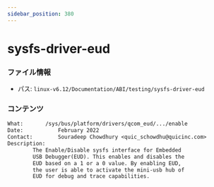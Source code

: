```yaml
---
sidebar_position: 380
---
```

# sysfs-driver-eud

### ファイル情報

- パス: `linux-v6.12/Documentation/ABI/testing/sysfs-driver-eud`

### コンテンツ

```txt
What:		/sys/bus/platform/drivers/qcom_eud/.../enable
Date:           February 2022
Contact:        Souradeep Chowdhury <quic_schowdhu@quicinc.com>
Description:
		The Enable/Disable sysfs interface for Embedded
		USB Debugger(EUD). This enables and disables the
		EUD based on a 1 or a 0 value. By enabling EUD,
		the user is able to activate the mini-usb hub of
		EUD for debug and trace capabilities.

```
